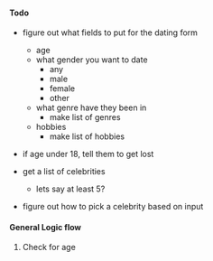 #### Todo

- figure out what fields to put for the dating form
  - age
  - what gender you want to date
    - any
    - male
    - female
    - other
  - what genre have they been in
    - make list of genres
  - hobbies
    - make list of hobbies

- if age under 18, tell them to get lost

- get a list of celebrities
  - lets say at least 5?

- figure out how to pick a celebrity based on input


#### General Logic flow

1. Check for age